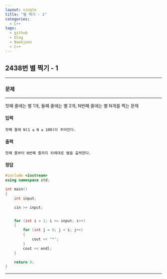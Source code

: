```yaml
---
layout: single
title: "별 찍기 - 1"
categories:
  - C++
tags:
  - github
  - blog
  - Baekjoon
  - C++
---
```

## 2438번 **별 찍기 - 1**
---

### 문제
---
  첫째 줄에는 별 1개, 둘째 줄에는 별 2개, N번째 줄에는 별 N개를 찍는 문제

#### 입력
```
첫째 줄에 N(1 ≤ N ≤ 100)이 주어진다.
```

#### 출력
```
첫째 줄부터 N번째 줄까지 차례대로 별을 출력한다.
```

#### 정답
```c++
#include <iostream>
using namespace std;

int main()
{
	int input;

	cin >> input;


	for (int i = 1; i <= input; i++)
	{
		for (int j = 0; j < i; j++)
		{
			cout << "*";
		}
		cout << endl;
 	}

	return 0;
}
```

---
